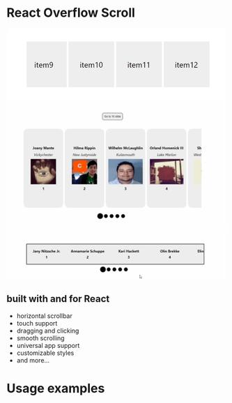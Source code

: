 # React Overflow Scroll

![react-overflow-slider](src/assets/slider.gif)
![gotobutton](src/assets/go-to-button.gif)
![styles](src/assets/styles.gif)

## built with and for React

- horizontal scrollbar
- touch support
- dragging and clicking
- smooth scrolling
- universal app support
- customizable styles
- and more...

# Usage examples
